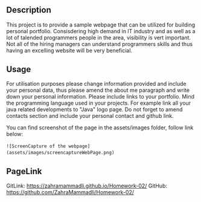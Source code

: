 # <Zahra Mammadli Portolio page>

## Description
This project is to provide a sample webpage that can be utilized for building personal portfolio. Consisdering high demand in IT industry and as well as a lot of talended programmers people in the area, visibility is vert important. Not all of the hiring managers can understand programmers skills and thus having an excelling website will be very beneficial. 



## Usage

For utilisation purposes please change information provided and include your personal data, thus please amend the about me paragraph and write down your personal information.
Please include links to your portfolio. Mind the programming language used in your projects. For example link all your java related developments to "Java" logo page. 
Do not forget to amend contacts section and include your personal contact and github link.

You can find screenshot of the page in the assets/images folder, follow link below:

   ``
    ![ScreenCapture of the webpage](assets/images/screencaptureWebPage.png)
    ``


## PageLink
GitLink: https://zahramammadli.github.io/Homework-02/
GitHub: https://github.com/ZahraMammadli/Homework-02/



